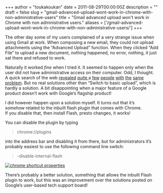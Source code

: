 +++
author = "toukakoukan"
date = 2011-08-29T00:00:00Z
description = ""
draft = false
slug = "gmail-advanced-upload-wont-work-in-chrome-with-non-administrative-users"
title = "Gmail advanced upload won't work in Chrome with non administrative users."
aliases = ['/gmail-advanced-upload-wont-work-in-chrome-with-non-administrative-users/']
+++

The other day some of my users complained of a very strange issue when using Gmail at work. When composing a new email, they could not upload attachments using the “Advanced Upload” function. When they clicked “Add File” to upload a new document, nothing happened, no error, nothing, it just sat there and refused to work.

Naturally it worked *fine* when I tried it. It seemed to happen only when the user did not have administrative access on their computer. Odd, I thought.  
 A quick search of the web [revealed](http://www.google.com/support/forum/p/gmail/thread?tid=3396cd44832f693d&hl=en) [quite ](http://www.google.com/support/forum/p/gmail/thread?tid=7f77c144096a5903&hl=en)a [few](http://www.google.com/support/forum/p/gmail/thread?tid=00e43f845b2045d6&hl=en) [people](http://www.google.com/support/forum/p/Chrome/thread?tid=579d5b2939912968&hl=en) [with](http://www.google.com/support/forum/p/Chrome/thread?tid=7edb1b3753e0be40&hl=en) [the](http://www.google.com/support/forum/p/gmail/thread?tid=55345133bb303388&hl=en) [same](http://www.google.com/support/forum/p/Chrome/thread?tid=46ebd2f718483530&hl=en) [problem](http://www.google.com/support/forum/p/gmail/thread?tid=21f7c5a346d7c348&hl=en). But no real solutions other than “Switch to basic upload”, which is hardly a solution. A bit disappointing when a major feature of a Google product doesn’t work with Google’s flagship product!

I did however happen upon a solution myself. It turns out that it’s *somehow* related to the inbuilt flash plugin that comes with Chrome.  
 If you disable that, then install Flash, presto changeo, it works!

You can disable the plugin by typing

> chrome://plugins

into the address bar and disabling it from there, but for administrators it’s probably easiest to use the following command line switch:

> -disable-internal-flash

[![](/images/2011/10/chrome-shortcut-properties.png "chrome shortcut properties")](/images/2011/10/chrome-shortcut-properties.png)

There’s probably a better solution, something that allows the inbuilt Flash plugin to work, but this was an improvement over the solutions posted on Google’s user-based tech support board!

